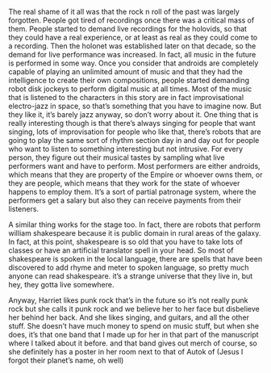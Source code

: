 The real shame of it all was that the rock n roll of the past was
largely forgotten. People got tired of recordings once there was a
critical mass of them. People started to demand live recordings for the
holovids, so that they could have a real experience, or at least as real
as they could come to a recording. Then the holonet was established
later on that decade, so the demand for live performance was increased.
In fact, all music in the future is performed in some way. Once you
consider that androids are completely capable of playing an unlimited
amount of music and that they had the intelligence to create their own
compositions, people started demanding robot disk jockeys to perform
digital music at all times. Most of the music that is listened to the
characters in this story are in fact improvisational electro-jazz in
space, so that’s something that you have to imagine now. But they like
it, it’s barely jazz anyway, so don’t worry about it. One thing that is
really interesting though is that there’s always singing for people that
want singing, lots of improvisation for people who like that, there’s
robots that are going to play the same sort of rhythm section day in and
day out for people who want to listen to something interesting but not
intrusive. For every person, they figure out their musical tastes by
sampling what live performers want and have to perform. Most performers
are either androids, which means that they are property of the Empire or
whoever owns them, or they are people, which means that they work for
the state of whoever happens to employ them. It’s a sort of partial
patronage system, where the performers get a salary but also they can
receive payments from their listeners.

A similar thing works for the stage too. In fact, there are robots that
perform william shakespeare because it is public domain in rural areas
of the galaxy. In fact, at this point, shakespeare is so old that you
have to take lots of classes or have an artificial translator spell in
your head. So most of shakespeare is spoken in the local language, there
are spells that have been discovered to add rhyme and meter to spoken
language, so pretty much anyone can read shakespeare. it’s a strange
universe that they live in, but hey, they gotta live somewhere.

Anyway, Harriet likes punk rock that’s in the future so it’s not really
punk rock but she calls it punk rock and we believe her to her face but
disbelieve her behind her back. And she likes singing, and guitars, and
all the other stuff. She doesn’t have much money to spend on music
stuff, but when she does, it’s that one band that I made up for her in
that part of the manuscript where I talked about it before. and that
band gives out merch of course, so she definitely has a poster in her
room next to that of Autok of (Jesus I forgot their planet’s name, oh
well)
